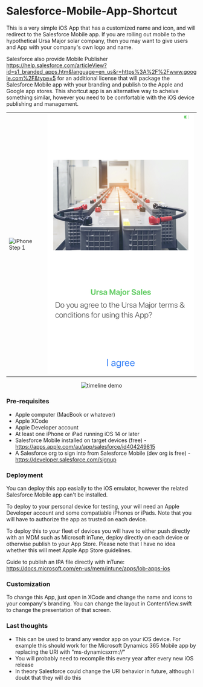 # Salesforce-Mobile-App-Shortcut

This is a very simple iOS App that has a customized name and icon, and will redirect to the Salesforce Mobile app. If you are rolling out mobile to the hypothetical Ursa Major solar company, then you may want to give users and App with your company's own logo and name.

Salesforce also provide Mobile Publisher https://help.salesforce.com/articleView?id=s1_branded_apps.htm&language=en_us&r=https%3A%2F%2Fwww.google.com%2F&type=5 for an additional license that will package the Salesforce Mobile app with your branding and publish to the Apple and Google app stores. This shortcut app is an alternative way to acheive something similar, however you need to be comfortable with the iOS device publishing and management.

<table>
  <tr>
    <td>
      <img alt="iPhone Step 1" src="ursa_major_iphone_step1.png">
    </td>
    <td>
      <img alt="iPhone Step 2" src="ursa_major_iphone_step2.png">
    </td>
   </tr>
</table>
  
<p align="center">
  <img alt="timeline demo" src="Ursa Major iPad.gif">
</p>

<h3>Pre-requisites</h3>

* Apple computer (MacBook or whatever)
* Apple XCode
* Apple Developer account
* At least one iPhone or iPad running iOS 14 or later
* Salesforce Mobile installed on target devices (free) - https://apps.apple.com/au/app/salesforce/id404249815
* A Salesforce org to sign into from Salesforce Mobile (dev org is free) - https://developer.salesforce.com/signup


<h3>Deployment</h3>

You can deploy this app easially to the iOS emulator, however the related Salesforce Mobile app can't be installed.

To deploy to your personal device for testing, your will need an Apple Developer account and some compatiable iPhones or iPads. Note that you will have to authorize the app as trusted on each device.

To deploy this to your fleet of devices you will have to either push directly with an MDM such as Microsoft inTune, deploy directly on each device or otherwise publish to your App Store. Please note that I have no idea whether this will meet Apple App Store guidelines.

Guide to publish an IPA file directly with inTune: https://docs.microsoft.com/en-us/mem/intune/apps/lob-apps-ios


<h3>Customization</h3>

To change this App, just open in XCode and change the name and icons to your company's branding. You can change the layout in ContentView.swift to change the presentation of that screen.


<h3>Last thoughts</h3>

* This can be used to brand any vendor app on your iOS device. For example this should work for the Microsoft Dynamics 365 Mobile app by replacing the URI with "ms-dynamicsxrm://"
* You will probably need to recompile this every year after every new iOS release
* In theory Salesforce could change the URI behavior in future, although I doubt that they will do this
